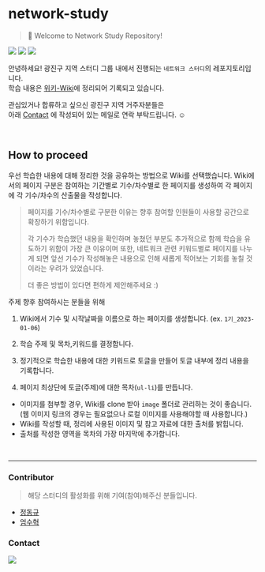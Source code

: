 # network-study

> 🤚 Welcome to Network Study Repository!<br/>

<img src="https://img.shields.io/static/v1?label=Location&message=Seoul, Republic of Korea&color=blue"> <img src="https://img.shields.io/static/v1?label=Area&message=Gwangjin-gu&color=blueviolet">
<img src="https://img.shields.io/static/v1?label=Subject&message=Network&color=green">

안녕하세요!
광진구 지역 스터디 그룹 내에서 진행되는 `네트워크 스터디`의 레포지토리입니다.<br/>
학습 내용은 [위키-Wiki](https://github.com/konkuk-tech-course/network-study/wiki)에 정리되어 기록되고 있습니다.

관심있거나 합류하고 싶으신 광진구 지역 거주자분들은<br/>
아래 [Contact](###contact) 에 작성되어 있는 메일로 연락 부탁드립니다. ☺️

<br/>

## How to proceed

우선 학습한 내용에 대해 정리한 것을 공유하는 방법으로 Wiki를 선택했습니다.
Wiki에서의 페이지 구분은 참여하는 기간별로 기수/차수별로 한 페이지를 생성하여
각 페이지에 각 기수/차수의 산출물을 작성합니다.

> 페이지를 기수/차수별로 구분한 이유는
> 향후 참여할 인원들이 사용할 공간으로 확장하기 위함입니다.
>
> 각 기수가 학습했던 내용을 확인하며 놓쳤던 부분도 추가적으로 함께 학습을 유도하기 위함이 가장 큰 이유이며
> 또한, 네트워크 관련 키워드별로 페이지를 나누게 되면 앞선 기수가 작성해놓은 내용으로 인해 새롭게 적어보는 기회를 놓칠 것이라는 우려가 있었습니다.
> 
> 더 좋은 방법이 있다면 편하게 제안해주세요 :)

주제 
향후 참여하시는 분들을 위해

1. Wiki에서 기수 및 시작날짜을 이름으로 하는 페이지를 생성합니다. (ex. `1기_2023-01-06`)

2. 학습 주제 및 목차,키워드를 결정합니다.

3. 정기적으로 학습한 내용에 대한 키워드로 토글을 만들어 토글 내부에 정리 내용을 기록합니다.

4. 페이지 최상단에 토글(주제)에 대한 목차(`ul-li`)를 만듭니다.



* 이미지를 첨부할 경우, Wiki를 clone 받아 `image` 폴더로 관리하는 것이 좋습니다.<br/>(웹 이미지 링크의 경우는 필요없으나 로컬 이미지를 사용해야할 때 사용합니다.)
* Wiki를 작성할 때, 정리에 사용된 이미지 및 참고 자료에 대한 출처를 밝힙니다.
* 출처를 작성한 영역을 목차의 가장 마지막에 추가합니다.

<br/>

---
### Contributor
> 해당 스터디의 활성화를 위해 기여(참여)해주신 분들입니다.
- [정동규](https://github.com/yummygyudon)
- [엄수혁](https://github.com/endlessmomo)



### Contact
<a href="mailto:bang2brew@gamil.com"><img  src="https://img.shields.io/badge/Gmail-EA4335?style=flat-square&logo=gmail&logoColor=white"/></a> 
<br/>
